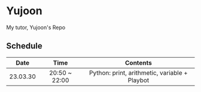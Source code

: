 # Yujoon
My tutor, Yujoon's Repo

## Schedule

|   Date   |      Time     |                    Contents                   |
|:--------:|:-------------:|:---------------------------------------------:|
| 23.03.30 | 20:50 ~ 22:00 | Python: print, arithmetic, variable + Playbot |
